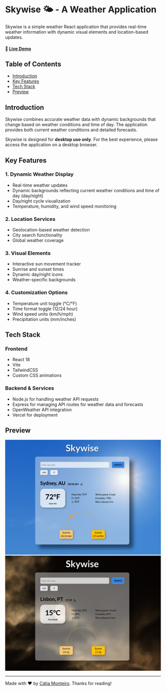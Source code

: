 # Skywise 🌤️ - A Weather Application

Skywise is a simple weather React application that provides real-time weather information with dynamic visual elements and location-based updates.

#### 🔗 [Live Demo](https://weather-app-react-die-catia-monteiro.vercel.app)

## Table of Contents

- [Introduction](#introduction)
- [Key Features](#key-features)
- [Tech Stack](#tech-stack)
- [Preview](#preview)

## Introduction

Skywise combines accurate weather data with dynamic backgrounds that change based on weather conditions and time of day. The application provides both current weather conditions and detailed forecasts.

Skywise is designed for **desktop use only**. For the best experience, please access the application on a desktop browser.

## Key Features

### 1. Dynamic Weather Display

- Real-time weather updates
- Dynamic backgrounds reflecting current weather conditions and time of day (day/night)
- Day/night cycle visualization
- Temperature, humidity, and wind speed monitoring

### 2. Location Services

- Geolocation-based weather detection
- City search functionality
- Global weather coverage

### 3. Visual Elements

- Interactive sun movement tracker
- Sunrise and sunset times
- Dynamic day/night icons
- Weather-specific backgrounds

### 4. Customization Options

- Temperature unit toggle (°C/°F)
- Time format toggle (12/24 hour)
- Wind speed units (km/h/mph)
- Precipitation units (mm/inches)

## Tech Stack

### Frontend

- React 18
- Vite
- TailwindCSS
- Custom CSS animations

### Backend & Services

- Node.js for handling weather API requests
- Express for managing API routes for weather data and forecasts
- OpenWeather API integration
- Vercel for deployment

## Preview

![Skywise Preview](public/app-preview1.png)
![Skywise Preview](public/app-preview2.png)

---

Made with ❤️ by [Cátia Monteiro](https://github.com/diecatiamonteiro). Thanks for reading!
